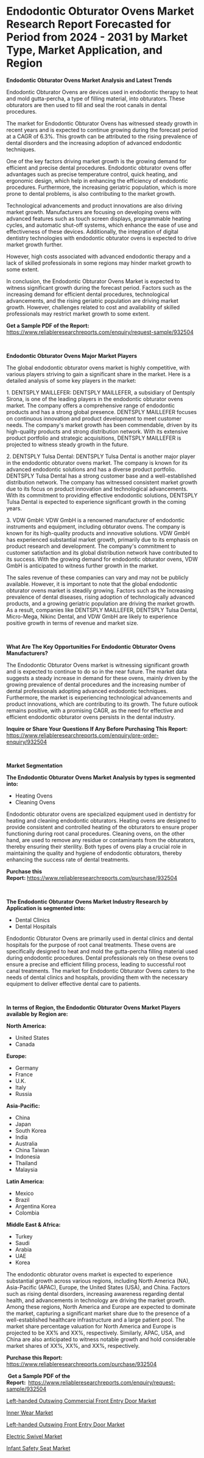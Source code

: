 <p><h1>Endodontic Obturator Ovens Market Research Report Forecasted for Period from 2024 -  2031 by Market Type, Market Application, and Region</h1></p><p><strong>Endodontic Obturator Ovens Market Analysis and Latest Trends</strong></p>
<p><p>Endodontic Obturator Ovens are devices used in endodontic therapy to heat and mold gutta-percha, a type of filling material, into obturators. These obturators are then used to fill and seal the root canals in dental procedures.</p><p>The market for Endodontic Obturator Ovens has witnessed steady growth in recent years and is expected to continue growing during the forecast period at a CAGR of 6.3%. This growth can be attributed to the rising prevalence of dental disorders and the increasing adoption of advanced endodontic techniques.</p><p>One of the key factors driving market growth is the growing demand for efficient and precise dental procedures. Endodontic obturator ovens offer advantages such as precise temperature control, quick heating, and ergonomic design, which help in enhancing the efficiency of endodontic procedures. Furthermore, the increasing geriatric population, which is more prone to dental problems, is also contributing to the market growth.</p><p>Technological advancements and product innovations are also driving market growth. Manufacturers are focusing on developing ovens with advanced features such as touch screen displays, programmable heating cycles, and automatic shut-off systems, which enhance the ease of use and effectiveness of these devices. Additionally, the integration of digital dentistry technologies with endodontic obturator ovens is expected to drive market growth further.</p><p>However, high costs associated with advanced endodontic therapy and a lack of skilled professionals in some regions may hinder market growth to some extent.</p><p>In conclusion, the Endodontic Obturator Ovens Market is expected to witness significant growth during the forecast period. Factors such as the increasing demand for efficient dental procedures, technological advancements, and the rising geriatric population are driving market growth. However, challenges related to cost and availability of skilled professionals may restrict market growth to some extent.</p></p>
<p><strong>Get a Sample PDF of the Report:&nbsp;</strong> <a href="https://www.reliableresearchreports.com/enquiry/request-sample/932504">https://www.reliableresearchreports.com/enquiry/request-sample/932504</a></p>
<p>&nbsp;</p>
<p><strong>Endodontic Obturator Ovens Major Market Players</strong></p>
<p><p>The global endodontic obturator ovens market is highly competitive, with various players striving to gain a significant share in the market. Here is a detailed analysis of some key players in the market:</p><p>1. DENTSPLY MAILLEFER: DENTSPLY MAILLEFER, a subsidiary of Dentsply Sirona, is one of the leading players in the endodontic obturator ovens market. The company offers a comprehensive range of endodontic products and has a strong global presence. DENTSPLY MAILLEFER focuses on continuous innovation and product development to meet customer needs. The company's market growth has been commendable, driven by its high-quality products and strong distribution network. With its extensive product portfolio and strategic acquisitions, DENTSPLY MAILLEFER is projected to witness steady growth in the future.</p><p>2. DENTSPLY Tulsa Dental: DENTSPLY Tulsa Dental is another major player in the endodontic obturator ovens market. The company is known for its advanced endodontic solutions and has a diverse product portfolio. DENTSPLY Tulsa Dental has a strong customer base and a well-established distribution network. The company has witnessed consistent market growth due to its focus on product innovation and technological advancements. With its commitment to providing effective endodontic solutions, DENTSPLY Tulsa Dental is expected to experience significant growth in the coming years.</p><p>3. VDW GmbH: VDW GmbH is a renowned manufacturer of endodontic instruments and equipment, including obturator ovens. The company is known for its high-quality products and innovative solutions. VDW GmbH has experienced substantial market growth, primarily due to its emphasis on product research and development. The company's commitment to customer satisfaction and its global distribution network have contributed to its success. With the growing demand for endodontic obturator ovens, VDW GmbH is anticipated to witness further growth in the market.</p><p>The sales revenue of these companies can vary and may not be publicly available. However, it is important to note that the global endodontic obturator ovens market is steadily growing. Factors such as the increasing prevalence of dental diseases, rising adoption of technologically advanced products, and a growing geriatric population are driving the market growth. As a result, companies like DENTSPLY MAILLEFER, DENTSPLY Tulsa Dental, Micro-Mega, Nikinc Dental, and VDW GmbH are likely to experience positive growth in terms of revenue and market size.</p></p>
<p>&nbsp;</p>
<p><strong>What Are The Key Opportunities For Endodontic Obturator Ovens Manufacturers?</strong></p>
<p><p>The Endodontic Obturator Ovens market is witnessing significant growth and is expected to continue to do so in the near future. The market data suggests a steady increase in demand for these ovens, mainly driven by the growing prevalence of dental procedures and the increasing number of dental professionals adopting advanced endodontic techniques. Furthermore, the market is experiencing technological advancements and product innovations, which are contributing to its growth. The future outlook remains positive, with a promising CAGR, as the need for effective and efficient endodontic obturator ovens persists in the dental industry.</p></p>
<p><strong>Inquire or Share Your Questions If Any Before Purchasing This Report:</strong> <a href="https://www.reliableresearchreports.com/enquiry/pre-order-enquiry/932504">https://www.reliableresearchreports.com/enquiry/pre-order-enquiry/932504</a></p>
<p>&nbsp;</p>
<p><strong>Market Segmentation</strong></p>
<p><strong>The Endodontic Obturator Ovens Market Analysis by types is segmented into:</strong></p>
<p><ul><li>Heating Ovens</li><li>Cleaning Ovens</li></ul></p>
<p><p>Endodontic obturator ovens are specialized equipment used in dentistry for heating and cleaning endodontic obturators. Heating ovens are designed to provide consistent and controlled heating of the obturators to ensure proper functioning during root canal procedures. Cleaning ovens, on the other hand, are used to remove any residue or contaminants from the obturators, thereby ensuring their sterility. Both types of ovens play a crucial role in maintaining the quality and hygiene of endodontic obturators, thereby enhancing the success rate of dental treatments.</p></p>
<p><strong>Purchase this Report:&nbsp;</strong><a href="https://www.reliableresearchreports.com/purchase/932504">https://www.reliableresearchreports.com/purchase/932504</a></p>
<p>&nbsp;</p>
<p><strong>The Endodontic Obturator Ovens Market Industry Research by Application is segmented into:</strong></p>
<p><ul><li>Dental Clinics</li><li>Dental Hospitals</li></ul></p>
<p><p>Endodontic Obturator Ovens are primarily used in dental clinics and dental hospitals for the purpose of root canal treatments. These ovens are specifically designed to heat and mold the gutta-percha filling material used during endodontic procedures. Dental professionals rely on these ovens to ensure a precise and efficient filling process, leading to successful root canal treatments. The market for Endodontic Obturator Ovens caters to the needs of dental clinics and hospitals, providing them with the necessary equipment to deliver effective dental care to patients.</p></p>
<p>&nbsp;</p>
<p><strong>In terms of Region, the Endodontic Obturator Ovens Market Players available by Region are:</strong></p>
<p>
    <p> <strong> North America: </strong>
        <ul>
            <li>United States</li>
            <li>Canada</li>
        </ul>
        </p> 
    <p> <strong> Europe: </strong>
        <ul>
            <li>Germany</li>
            <li>France</li>
            <li>U.K.</li>
            <li>Italy</li>
            <li>Russia</li>
        </ul>
        </p> 
    <p> <strong> Asia-Pacific: </strong>
        <ul>
            <li>China</li>
            <li>Japan</li>
            <li>South Korea</li>
            <li>India</li>
            <li>Australia</li>
            <li>China Taiwan</li>
            <li>Indonesia</li>
            <li>Thailand</li>
            <li>Malaysia</li>
        </ul>
        </p> 
    <p> <strong> Latin America: </strong>
        <ul>
            <li>Mexico</li>
            <li>Brazil</li>
            <li>Argentina Korea</li>
            <li>Colombia</li>
        </ul>
        </p> 
    <p> <strong> Middle East & Africa: </strong>
        <ul>
            <li>Turkey</li>
            <li>Saudi</li>
            <li>Arabia</li>
            <li>UAE</li>
            <li>Korea</li>
        </ul>
    </p>
    </p>
<p><p>The endodontic obturator ovens market is expected to experience substantial growth across various regions, including North America (NA), Asia-Pacific (APAC), Europe, the United States (USA), and China. Factors such as rising dental disorders, increasing awareness regarding dental health, and advancements in technology are driving the market growth. Among these regions, North America and Europe are expected to dominate the market, capturing a significant market share due to the presence of a well-established healthcare infrastructure and a large patient pool. The market share percentage valuation for North America and Europe is projected to be XX% and XX%, respectively. Similarly, APAC, USA, and China are also anticipated to witness notable growth and hold considerable market shares of XX%, XX%, and XX%, respectively.</p></p>
<p><strong>Purchase this Report: </strong><a href="https://www.reliableresearchreports.com/purchase/932504">https://www.reliableresearchreports.com/purchase/932504</a></p>
<p>&nbsp;<strong>Get a Sample PDF of the Report:&nbsp;&nbsp;</strong><a href="https://www.reliableresearchreports.com/enquiry/request-sample/932504">https://www.reliableresearchreports.com/enquiry/request-sample/932504</a></p>
<p><strong></strong></p>
<p><p><a href="https://github.com/RickHolmes3/Market-Research-Report-List-3/blob/main/left-handed-outswing-commercial-front-entry-door-market.md">Left-handed Outswing Commercial Front Entry Door Market</a></p><p><a href="https://medium.com/@olgabauch163/inner-wear-nbsp-market-focuses-on-market-share-size-and-projected-forecast-till-2031-388f38b02f76">Inner Wear Market</a></p><p><a href="https://github.com/GroverBarry/Market-Research-Report-List-3/blob/main/left-handed-outswing-front-entry-door-market.md">Left-handed Outswing Front Entry Door Market</a></p><p><a href="https://medium.com/@nelsonhauck/electric-swivel-market-share-evolution-and-market-growth-trends-2024-2031-772930c1b41f">Electric Swivel Market</a></p><p><a href="https://medium.com/@olgabauch163/infant-safety-seat-market-trends-and-market-analysis-forecasted-for-period-2024-2031-3cb9d9c34dc3">Infant Safety Seat Market</a></p></p>